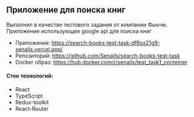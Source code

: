 ## Приложение для поиска книг
Выполнил в качестве тестового задания от компании Фьюче.  
Приложение использующее google api для поиска книг

- Приложение: https://search-books-test-task-df6sx21g9-senails.vercel.app/  
- Репозиторий: https://github.com/Senails/search-books-test-task  
- Docker образ: https://hub.docker.com/r/senails/test_task1_conteiner  

#### Стек технологий:  
- React
- TypeScript
- Redux-toolkit
- React-Router
